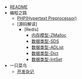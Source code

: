 * [README](/README.md)
* 编程之路
   * [PHP(Hypertext Preprocessor)](/articals/prog.language.php.md)
   * [源码解读]
      * [Redis]
         * [内存模型-ZMalloc](/articals/Redis/Redis内存模型-zmalloc.md)
         * [数据类型-SDS](/articals/Redis/Redis数据类型-SDS解析.md)
         * [数据类型-ADList](/articals/Redis/Redis数据类型-ADList解析.md)
         * [数据类型-Dict](/articals/Redis/Redis数据类型-DICT解析.md)
         * [数据类型-IntSet](/articals/Redis/Redis数据类型-IntSet解析.md)
* 一只菜鸟
   * [开发杂记](/articals/storm.dev.md)

